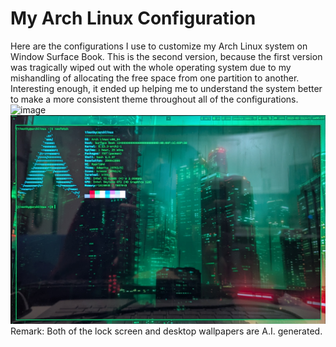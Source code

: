 # My Arch Linux Configuration
Here are the configurations I use to customize my Arch Linux system on Window Surface Book. This is the second version, because the first version was tragically wiped out with the whole operating system due to my mishandling of allocating the free space from one partition to another. Interesting enough, it ended up helping me to understand the system better to make a more consistent theme throughout all of the configurations.
![image](https://github.com/faitinchan/My_Arch_Linux_Configuration/blob/main/hypr/PXL_20250222_025642750.MP~2.jpg)
![image](https://github.com/faitinchan/My_Arch_Linux_Configuration/blob/main/hypr/PXL_20250222_025726071.MP~2.jpg)
Remark: Both of the lock screen and desktop wallpapers are A.I. generated.
